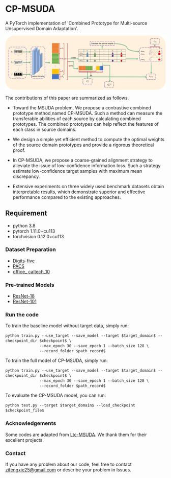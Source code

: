 # CP-MSUDA
A PyTorch implementation of 'Combined Prototype for Multi-source Unsupervised
Domain Adaptation'.

![](imgs/img.png)

The contributions of this paper are summarized as follows. 

*  Toward the MSUDA problem, We propose a contrastive combined prototype method,named CP-MSUDA. Such a method can measure the transferable abilities of each source by calculating combined prototypes. The combined prototypes can help reflect the features of each class in source domains.
+ We design a simple yet efficient method to compute the optimal weights of the source domain prototypes and provide a rigorous theoretical proof.
+ In CP-MSUDA, we propose a coarse-grained alignment strategy to alleviate the issue of low-confidence information loss. Such a strategy estimate low-confidence target samples with maximum mean discrepancy.

+ Extensive experiments on three widely used benchmark datasets obtain interpretable results, which demonstrate superior and effective performance compared to the existing approaches.

## Requirement
* python 3.8
* pytorch 1.11.0+cu113
* torchvision 0.12.0+cu113

### Dataset Preparation

* [Digits-five](https://drive.google.com/open?id=1A4RJOFj4BJkmliiEL7g9WzNIDUHLxfmm)
* [PACS](https://github.com/MachineLearning2020/Homework3-PACS/tree/master/PACS)
* [office\_ caltech\_10](https://gitcode.net/mirrors/jindongwang/transferlearning/-/blob/master/data/dataset.md#office+caltech)

### Pre-trained Models

+ [ResNet-18](https://download.pytorch.org/models/resnet18-5c106cde.pth)
+ [ResNet-101](https://download.pytorch.org/models/resnet101-5d3b4d8f.pth)

### Run the code

To train the baseline model without target data, simply run:
```
python train.py --use_target --save_model --target $target_domain$ --checkpoint_dir $checkpoint$ \
			   --max_epoch 30 --save_epoch 1 --batch_size 128 \
			   --record_folder $path_record$
```

To train the full model of CP-MSUDA, simply run:
```
python train.py --use_target --save_model --target $target_domain$ --checkpoint_dir $checkpoint$ \
			   --max_epoch 30 --save_epoch 1 --batch_size 128 \
			   --record_folder $path_record$
```

To evaluate the CP-MSUDA model, you can run:

```
python test.py --target $target_domain$ --load_checkpoint $checkpoint_file$
```



### Acknowledgements

Some codes are adapted from [Ltc-MSUDA](https://github.com/ChrisAllenMing/LtC-MSDA.). We thank them for their excellent projects.
### Contact
If you have any problem about our code, feel free to contact zifengxie25@gmail.com or describe your problem in Issues.
